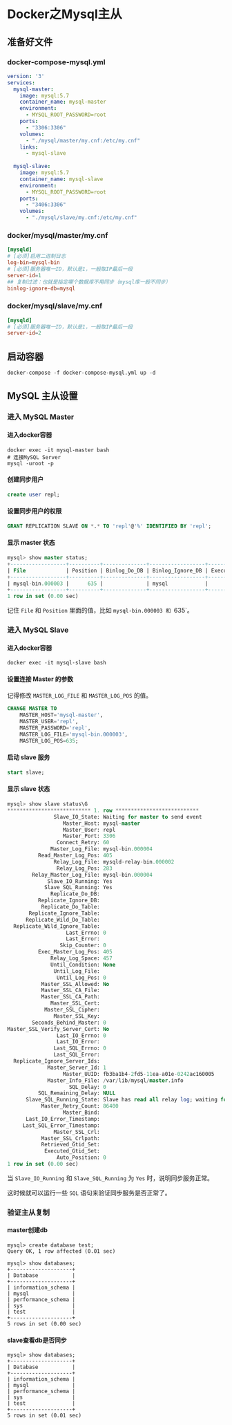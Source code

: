 # Docker之Mysql主从

## 准备好文件

### docker-compose-mysql.yml

```yml
version: '3'
services:
  mysql-master:
    image: mysql:5.7
    container_name: mysql-master
    environment:
      - MYSQL_ROOT_PASSWORD=root
    ports:
      - "3306:3306"
    volumes:
      - "./mysql/master/my.cnf:/etc/my.cnf"
    links:
      - mysql-slave
      
  mysql-slave:
    image: mysql:5.7
    container_name: mysql-slave
    environment:
      - MYSQL_ROOT_PASSWORD=root
    ports:
      - "3406:3306"
    volumes:
      - "./mysql/slave/my.cnf:/etc/my.cnf"

```



### docker/mysql/master/my.cnf

```conf
[mysqld]
# [必须]启用二进制日志
log-bin=mysql-bin 
# [必须]服务器唯一ID，默认是1，一般取IP最后一段  
server-id=1
## 复制过滤：也就是指定哪个数据库不用同步（mysql库一般不同步）
binlog-ignore-db=mysql
```



### docker/mysql/slave/my.cnf

```conf
[mysqld]
# [必须]服务器唯一ID，默认是1，一般取IP最后一段  
server-id=2
```



## 启动容器

```shell
docker-compose -f docker-compose-mysql.yml up -d
```



## MySQL 主从设置

### 进入 MySQL Master

#### 进入docker容器

```
docker exec -it mysql-master bash
# 连接MySQL Server
mysql -uroot -p
```

#### 创建同步用户

```sql
create user repl;
```

#### 设置同步用户的权限

```sql
GRANT REPLICATION SLAVE ON *.* TO 'repl'@'%' IDENTIFIED BY 'repl';
```

#### 显示 master 状态

```sql
mysql> show master status;
+------------------+----------+--------------+------------------+-------------------+
| File             | Position | Binlog_Do_DB | Binlog_Ignore_DB | Executed_Gtid_Set |
+------------------+----------+--------------+------------------+-------------------+
| mysql-bin.000003 |      635 |              | mysql            |                   |
+------------------+----------+--------------+------------------+-------------------+
1 row in set (0.00 sec)
```

记住 `File` 和 `Position` 里面的值，比如 `mysql-bin.000003 和 `635`。



### 进入 MySQL Slave

#### 进入docker容器

```
docker exec -it mysql-slave bash
```

#### 设置连接 Master 的参数

记得修改 `MASTER_LOG_FILE` 和 `MASTER_LOG_POS` 的值。

```sql
CHANGE MASTER TO
    MASTER_HOST='mysql-master',
    MASTER_USER='repl',
    MASTER_PASSWORD='repl',
    MASTER_LOG_FILE='mysql-bin.000003',
    MASTER_LOG_POS=635;
```

#### 启动 slave 服务

```sql
start slave;
```

#### 显示 slave 状态

```sql
mysql> show slave status\G
*************************** 1. row ***************************
               Slave_IO_State: Waiting for master to send event
                  Master_Host: mysql-master
                  Master_User: repl
                  Master_Port: 3306
                Connect_Retry: 60
              Master_Log_File: mysql-bin.000004
          Read_Master_Log_Pos: 405
               Relay_Log_File: mysqld-relay-bin.000002
                Relay_Log_Pos: 283
        Relay_Master_Log_File: mysql-bin.000004
             Slave_IO_Running: Yes
            Slave_SQL_Running: Yes
              Replicate_Do_DB:
          Replicate_Ignore_DB:
           Replicate_Do_Table:
       Replicate_Ignore_Table:
      Replicate_Wild_Do_Table:
  Replicate_Wild_Ignore_Table:
                   Last_Errno: 0
                   Last_Error:
                 Skip_Counter: 0
          Exec_Master_Log_Pos: 405
              Relay_Log_Space: 457
              Until_Condition: None
               Until_Log_File:
                Until_Log_Pos: 0
           Master_SSL_Allowed: No
           Master_SSL_CA_File:
           Master_SSL_CA_Path:
              Master_SSL_Cert:
            Master_SSL_Cipher:
               Master_SSL_Key:
        Seconds_Behind_Master: 0
Master_SSL_Verify_Server_Cert: No
                Last_IO_Errno: 0
                Last_IO_Error:
               Last_SQL_Errno: 0
               Last_SQL_Error:
  Replicate_Ignore_Server_Ids:
             Master_Server_Id: 1
                  Master_UUID: fb3ba1b4-2fd5-11ea-a01e-0242ac160005
             Master_Info_File: /var/lib/mysql/master.info
                    SQL_Delay: 0
          SQL_Remaining_Delay: NULL
      Slave_SQL_Running_State: Slave has read all relay log; waiting for the slave I/O thread to update it
           Master_Retry_Count: 86400
                  Master_Bind:
      Last_IO_Error_Timestamp:
     Last_SQL_Error_Timestamp:
               Master_SSL_Crl:
           Master_SSL_Crlpath:
           Retrieved_Gtid_Set:
            Executed_Gtid_Set:
                Auto_Position: 0
1 row in set (0.00 sec)
```

当 `Slave_IO_Running` 和 `Slave_SQL_Running` 为 `Yes` 时，说明同步服务正常。

这时候就可以运行一些 `SQL` 语句来验证同步服务是否正常了。



### 验证主从复制

#### master创建db

```
mysql> create database test;
Query OK, 1 row affected (0.01 sec)

mysql> show databases;
+--------------------+
| Database           |
+--------------------+
| information_schema |
| mysql              |
| performance_schema |
| sys                |
| test               |
+--------------------+
5 rows in set (0.00 sec)
```

#### slave查看db是否同步

```
mysql> show databases;
+--------------------+
| Database           |
+--------------------+
| information_schema |
| mysql              |
| performance_schema |
| sys                |
| test               |
+--------------------+
5 rows in set (0.01 sec)
```

